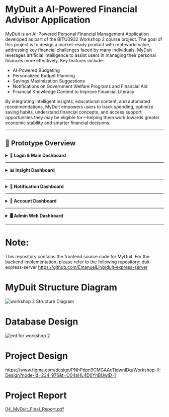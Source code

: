 # MyDuit a AI-Powered Financial Advisor Application
MyDuit is an AI-Powered Personal Financial Management Application developed as part of the BITU3932 Workshop 2 course project. The goal of this project is to design a market-ready product with real-world value, addressing key financial challenges faced by many individuals.
MyDuit leverages artificial intelligence to assist users in managing their personal finances more effectively. Key features include:

- AI-Powered Budgeting
- Personalized Budget Planning
- Savings Maximization Suggestions
- Notifications on Government Welfare Programs and Financial Aid
- Financial Knowledge Content to Improve Financial Literacy

By integrating intelligent insights, educational content, and automated recommendations, MyDuit empowers users to track spending, optimize saving habits, understand financial concepts, and access support opportunities they may be eligible for—helping them work towards greater economic stability and smarter financial decisions.

---

## 🚀 Prototype Overview

<details>
<summary><b>🔑 Login & Main Dashboard</b></summary>

| Login Screen | Main Dashboard |
|--------------|----------------|
| <img src="https://github.com/user-attachments/assets/292d194c-c204-4836-a30b-7410cfc21ee1" width="250"/> | <img src="https://github.com/user-attachments/assets/9820d9aa-7c51-451b-93e4-e407f24168c0" width="250"/> |

- Secure login/registration  
- Personalized greeting & balance visibility toggle  
- Latest transactions with category & timestamp  

</details>

---

<details>
<summary><b>📊 Insight Dashboard</b></summary>

| Budgets & Transactions | Spending Visualization |
|------------------------|------------------------|
| <img src="https://github.com/user-attachments/assets/aaf4441c-37a0-4c46-b6db-73cb66971900" width="250"/> | <img src="https://github.com/user-attachments/assets/d1ef0e1e-4297-4923-81ad-f168a01b72a8" width="250"/> |

- Manual & AI-generated budgets  
- View by latest transaction or spending category  
- Interactive pie charts showing spending patterns  

---

| AI Savings Suggestions | Budget vs Actual Spending |
|------------------------|---------------------------|
| <img alt="image" src="https://github.com/user-attachments/assets/dcfa1ce6-d191-4b9a-842a-8efb5f9e4010" width="250"/> | <img src="https://github.com/user-attachments/assets/56fa6a75-fc64-419b-8fe3-c0e3452ab30e" width="250"/> |

- Gemini-powered savings tips based on behaviour  
- Compare planned vs actual expenses  

</details>

---

<details>
<summary><b>🔔 Notification Dashboard</b></summary>

| Notification List | Detailed View |
|-------------------|--------------|
|<p align="center"> 
<img src="https://github.com/user-attachments/assets/eed897a7-0ecc-4eb3-8638-00c694961089" width="250"/> <img src="https://github.com/user-attachments/assets/f11c6ba5-a1e2-410c-bf53-e5d13edad66f" width="250"/> 
</p> | <img src="https://github.com/user-attachments/assets/a7fac111-ecc5-42e5-8344-715ed2b09d75" width="250"/> <img src="https://github.com/user-attachments/assets/0b59c119-d37e-4416-aa93-571c7df8b4dc" width="250"/>
|

- **Green:** Govt programs & welfare alerts  
- **Blue:** Financial literacy & scam warnings  
- **Red:** Overspending or budget limit alerts  

</details>

---

<details>
<summary><b>👤 Account Dashboard</b></summary>
| Account Dashboard |
|-------------------|
<img src="https://github.com/user-attachments/assets/16fde668-5bf4-4955-bc6f-0f61d25dc53f" width="250"/>

- Edit personal details  
- Change password & update email  
- Light/dark mode toggle  
- Secure logout  

</details>

---

<details>
<summary><b>🖥 Admin Web Dashboard</b></summary>

| Admin Content List | Edit Post |
|--------------------|-----------|
| <img src="https://github.com/user-attachments/assets/42dcccb3-8735-428a-9132-a1aa7b7d2310" width="400"/> | <img src="https://github.com/user-attachments/assets/950cf617-eb8f-4fd7-8933-70f8b7060846" width="400"/> |

- CRUD for notifications & financial tips  
- Categorization & image uploads  
- Real-time updates to user app  

</details>

---
# Note: 
This repository contains the frontend source code for MyDuit. For the backend implementation, please refer to the following repository: duit-express-server
https://github.com/EmanuelLing/duit-express-server

# MyDuit Structure Diagram
![workshop 2 Structure Diagram](https://github.com/user-attachments/assets/26936665-d854-42f3-884b-554ccbb52ed9)

# Database Design
![erd for workshop 2](https://github.com/user-attachments/assets/3e16e3b8-8825-4182-8c1e-7756f712d661)

# Project Design
https://www.figma.com/design/PNhPdpn9CMGAAcTjdwnIDq/Workshop-II-Design?node-id=234-976&t=O04aHL4D0YhBUwID-1


# Project Report
[04_MyDuit_Final_Report.pdf](https://github.com/user-attachments/files/20271992/04_MyDuit_Final_Report.pdf)

